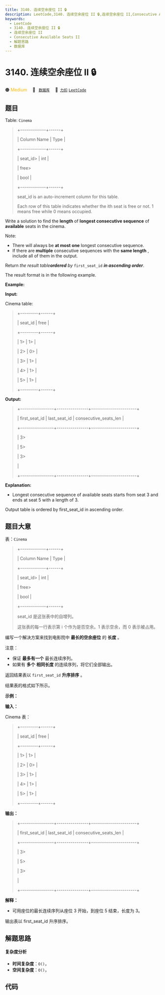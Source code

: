 ```yaml
---
title: 3140. 连续空余座位 II 🔒
description: LeetCode,3140. 连续空余座位 II 🔒,连续空余座位 II,Consecutive Available Seats II,解题思路,数据库
keywords:
  - LeetCode
  - 3140. 连续空余座位 II 🔒
  - 连续空余座位 II
  - Consecutive Available Seats II
  - 解题思路
  - 数据库
---
```


# 3140. 连续空余座位 II 🔒

🟠 <font color=#ffb800>Medium</font>&emsp; 🔖&ensp; [`数据库`](/tag/database.md)&emsp; 🔗&ensp;[`力扣`](https://leetcode.cn/problems/consecutive-available-seats-ii) [`LeetCode`](https://leetcode.com/problems/consecutive-available-seats-ii)

## 题目

Table: `Cinema`

> 
> 
> 
> 
> 
> +-------------+------+
> 
> | Column Name | Type |
> 
> +-------------+------+
> 
> | seat_id> 
>  | int  |
> 
> | free> 
> > 
> | bool |
> 
> +-------------+------+
> 
> seat_id is an auto-increment column for this table.
> 
> Each row of this table indicates whether the ith seat is free or not. 1 means free while 0 means occupied.
> 
> 

Write a solution to find the **length** of **longest consecutive sequence** of
**available** seats in the cinema.

Note:

  * There will always be **at most** **one** longest consecutive sequence.
  * If there are **multiple**  consecutive sequences with the **same length** , include all of them in the output.

Return _the result table**ordered** by_ `first_seat_id` _**in ascending
order**_.

The result format is in the following example.



**Example:**

**Input:**

Cinema table:

> 
> 
> 
> 
> 
> +---------+------+
> 
> | seat_id | free |
> 
> +---------+------+
> 
> | 1> 
>    | 1> 
> |
> 
> | 2> 
>    | 0> 
> |
> 
> | 3> 
>    | 1> 
> |
> 
> | 4> 
>    | 1> 
> |
> 
> | 5> 
>    | 1> 
> |
> 
> +---------+------+
> 
> 

**Output:**

> 
> 
> 
> 
> 
> +-----------------+----------------+-----------------------+
> 
> | first_seat_id   | last_seat_id   | consecutive_seats_len |
> 
> +-----------------+----------------+-----------------------+
> 
> | 3> 
> > 
> > 
>    | 5> 
> > 
> > 
>   | 3> 
> > 
> > 
> > 
> > 
>  |
> 
> +-----------------+----------------+-----------------------+
> 
> 

**Explanation:**

  * Longest consecutive sequence of available seats starts from seat 3 and ends at seat 5 with a length of 3.

Output table is ordered by first_seat_id in ascending order.


## 题目大意

表：`Cinema`

> 
> 
> 
> 
> 
> +-------------+------+
> 
> | Column Name | Type |
> 
> +-------------+------+
> 
> | seat_id> 
>  | int  |
> 
> | free> 
> > 
> | bool |
> 
> +-------------+------+
> 
> seat_id 是这张表中的自增列。
> 
> 这张表的每一行表示第 i 个作为是否空余。1 表示空余，而 0 表示被占用。
> 
> 

编写一个解决方案来找到电影院中 **最长的空余座位** 的 **长度** 。

注意：

  * 保证 **最多有一个** 最长连续序列。
  * 如果有 **多个** **相同长度** 的连续序列，将它们全部输出。

返回结果表以 `first_seat_id` **升序排序** 。

结果表的格式如下所示。



**示例：**

**输入：**

Cinema 表：

> 
> 
> 
> 
> 
> +---------+------+
> 
> | seat_id | free |
> 
> +---------+------+
> 
> | 1> 
>    | 1> 
> |
> 
> | 2> 
>    | 0> 
> |
> 
> | 3> 
>    | 1> 
> |
> 
> | 4> 
>    | 1> 
> |
> 
> | 5> 
>    | 1> 
> |
> 
> +---------+------+
> 
> 

**输出：**

> 
> 
> 
> 
> 
> +-----------------+----------------+-----------------------+
> 
> | first_seat_id   | last_seat_id   | consecutive_seats_len |
> 
> +-----------------+----------------+-----------------------+
> 
> | 3> 
> > 
> > 
>    | 5> 
> > 
> > 
>   | 3> 
> > 
> > 
> > 
> > 
>  |
> 
> +-----------------+----------------+-----------------------+
> 
> 

**解释：**

  * 可用座位的最长连续序列从座位 3 开始，到座位 5 结束，长度为 3。

输出表以 first_seat_id 升序排序。


## 解题思路

#### 复杂度分析

- **时间复杂度**：`O()`，
- **空间复杂度**：`O()`，

## 代码

```javascript

```